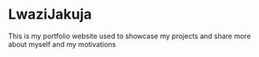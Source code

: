 # LwaziJakuja
 This is my portfolio website used to showcase my projects and share more about myself and my motivations
